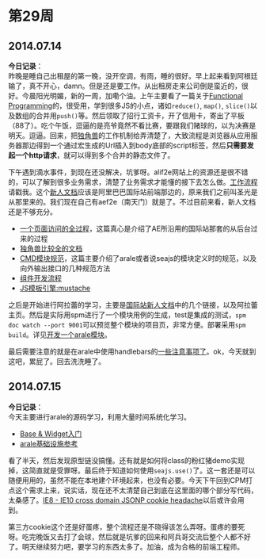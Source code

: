 第29周
======

## 2014.07.14

**今日记录**：  
昨晚是睡自己出租屋的第一晚，没开空调，有雨，睡的很好。早上起来看到阿根廷输了，真不开心，damn。但是还是要工作。从出租房走来公司倒是蛮近的，很好。今晨阳光明媚，新的一周，加嘞个油。上午主要看了一篇关于[Functional Programming](http://www.smashingmagazine.com/2014/07/02/dont-be-scared-of-functional-programming/)的，很受用，学到很多JS的小点，诸如`reduce()`, `map()`, `slice()`以及数组的合并用`push()`等。然后领取了招行工资卡，开了信用卡，寄出了平板（88了）。吃个午饭，逗逼的是亮爷竟然不看比赛，要跟我们赌球的，以为决赛是明天。逗逼。回来，把[独角兽](http://docs.alibaba-inc.com/pages/viewpage.action?pageId=62716113)的工作机制给弄清楚了，大致流程是浏览器从应用服务器那边得到一个通过宏生成的Url插入到body底部的script标签，然后**只需要发起一个http请求**，就可以得到多个合并的静态文件了。

下午遇到滴水事件，到现在还没解决，坑爹呀。alif2e网站上的资源还是很不错的，可以了解到很多业务需求，清楚了业务需求才能懂的接下去怎么做。[工作流程](http://newbie.alif2e.com/app/working-flow.html)请戳我。这个[新人文档](http://newbie.alif2e.com/app/index.html#/start)应该是阿里巴巴国际站前端那边的，原来我们之前叫圣光是从那里来的。我们现在自己有aef2e（南天门）就是了。不过目前来看，新人文档还是不够充分。

- [一个页面访问的全过程](http://doc.alif2e.com/?p=1089)，这篇真心是介绍了AE所沿用的国际站那套的从后台过来的过程
- [独角兽比较全的文档](http://doc.alif2e.com/?p=4793)
- [CMD模块规范](https://github.com/seajs/seajs/issues/242)，这篇主要介绍了arale或者说seajs的模块定义时的规范，以及向外输出接口的几种规范方法
- [组件开发流程](https://github.com/aralejs/aralejs.org/wiki/%E7%BB%84%E4%BB%B6%E5%BC%80%E5%8F%91%E6%B5%81%E7%A8%8B)
- [JS模板引擎:mustache](http://doc.alif2e.com/?p=1276)

之后是开始进行阿拉蕾的学习，主要是[国际站新人文档](http://newbie.alif2e.com/app/index.html#/section/advanced)中的几个链接，以及阿拉蕾主页。然后是实际用spm进行了一个模块用例的生成，test是集成的测试，`spm doc watch --port 9001`可以预览整个模块的项目页，非常方便。部署采用`spm build`。详见[开发一个arale模块](http://aralejs.org/docs/develop-components.html)。

最后需要注意的就是在arale中使用handlebars的[一些注意事项了](http://doc.alif2e.com/?p=5233)。ok，今天就到这吧，累屁了。回去洗洗睡了。

## 2014.07.15

**今日记录**：  
今天主要进行arale的源码学习，利用大量时间系统化学习。

- [Base & Widget入门](https://github.com/aralejs/widget/wiki/Base-&-Widget-%E5%85%A5%E9%97%A8%E6%95%99%E7%A8%8B)
- [arale基础设施参考](https://github.com/aralejs/aralejs.org/issues/314)

看了半天，然后发现原型链没搞懂。还有就是如何将class的粉红猪demo实现掉，这简直就是受罪呀。最后终于知道如何使用`seajs.use()`了。这一套还是可以随便用用的，虽然不能在本地建个环境起来，也没有必要。今天下午回到CPM打点这个需求上来，说实话，现在还不太清楚自己到底在这里面的哪个部分写代码，太桑感了。[IE8 - IE10 cross domain JSONP cookie headache](http://stackoverflow.com/questions/20667111/ie8-ie10-cross-domain-jsonp-cookie-headache)以后或许会用到。

第三方cookie这个还是好蛋疼，整个流程还是不晓得该怎么弄呀。蛋疼的要死呀。吃完晚饭又去打了会球，然后就是坑爹的回来和阿兵哥交流后整个人都不好了。明天继续努力吧，要学习的东西太多了。加油，成为合格的前端工程师。
